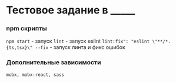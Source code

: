 # Тестовое задание в _____

### npm скрипты
```npm start``` - запуск
```lint``` - запуск eslint
```lint:fix": "eslint \"**/*.{ts,tsx}\" --fix``` - запуск линта и фикс ошибок

### Дополнительные зависимости
```mobx, mobx-react, sass```
